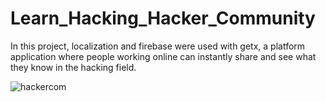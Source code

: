 # Learn_Hacking_Hacker_Community

In this project, localization and firebase were used with getx, 
a platform application where people working online can instantly share and see what they know in the hacking field.

![hackercom](https://user-images.githubusercontent.com/52213548/222828935-bc9925ea-2b94-471c-9af5-db2ebe4ce1ab.PNG)
